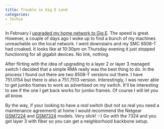```yaml
---
title: Trouble in Gig E Land
categories:
- Techie
---
```


In February I [upgraded my home network to Gig E](/thingelstad/got-gig). The speed is great. However, a couple of days ago I woke up to find a bunch of my machines unreachable on the local network. I went downstairs and my SMC 8508-T had croaked. It looks like at 10:30pm on Thursday evening it just stopped functioning for all gigabit devices. No link, nothing.

After flirting with the idea of upgrading to a layer 2 or layer 3 managed switch I decided that a simple RMA really was the best thing to do. In the process I found out there are two 8508-T versions out there. I have 751.0154 but there is also a 751.7513 version. Interestingly, I was never able to get jumbo frames to work as advertised on my switch. It'll be interesting to see if the one I get back works for jumbo frames. Of course I will let you all know.

By the way, if your looking to have a _real_ switch (but not so real you need a maintenance agreement) at home I would recommend the Netgear [GSM7224](http://www.netgear.com/products/details/GSM7224.php) and [GSM7324](http://www.netgear.com/products/details/GSM7324.php) models. Very slick! :-) Go with the 7324 and you get layer 3 with fiber so you can get a neighborhood backbone setup.
